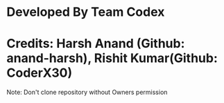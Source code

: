 # Developed By Team Codex
# Credits: Harsh Anand (Github: anand-harsh), Rishit Kumar(Github: CoderX30)

Note: Don't clone repository without Owners permission